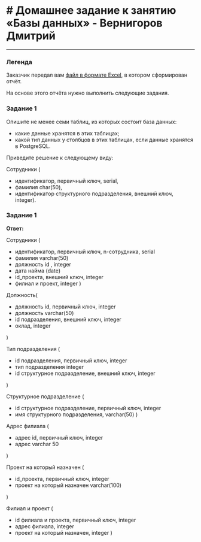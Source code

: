 # # Домашнее задание к занятию «Базы данных» - Вернигоров Дмитрий


---
### Легенда

Заказчик передал вам [файл в формате Excel](https://github.com/netology-code/sdb-homeworks/blob/main/resources/hw-12-1.xlsx), в котором сформирован отчёт. 

На основе этого отчёта нужно выполнить следующие задания.

### Задание 1

Опишите не менее семи таблиц, из которых состоит база данных:

- какие данные хранятся в этих таблицах;
- какой тип данных у столбцов в этих таблицах, если данные хранятся в PostgreSQL.

Приведите решение к следующему виду:

Сотрудники (

- идентификатор, первичный ключ, serial,
- фамилия char(50),
- идентификатор структурного подразделения, внешний ключ, integer).

### Задание 1
**Ответ:**

Сотрудники ( 

- идентификатор, первичный ключ, n-сотрудника, serial
- фамилия varchar(50)
- должность id , integer
- дата найма (date)
- id_проекта, внешний ключ, integer
- филиал и проект, integer
) 

Должность(

- должность id, первичный ключ, integer
- должность varchar(50)
- id подразделения, внешний ключ, integer
- оклад, integer

)


Тип подразделения (

- id подразделения, первичный ключ, integer
- тип подразделения integer
- id структурное подразделение, внешний ключ, integer 

)

Структурное подразделение (
- id структурное подразделение, первичный ключ, integer
- имя структурного подразделения, varchar(50)
)

Адрес филиала (

- адрес id, первичный ключ, integer
- адрес varchar 50

)

Проект на который назначен (

- id_проекта, первичный ключ, integer
- проект на который назначен varchar(100)

)

Филиал и проект (
- id филиала и проекта, первичный ключ, integer
- адрес филиала, integer
- проект на который назначен, integer
)
